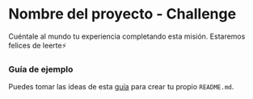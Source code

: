 # Nombre del proyecto - Challenge

Cuéntale al mundo tu experiencia completando esta misión. Estaremos felices de leerte⚡

### Guía de ejemplo
Puedes tomar las ideas de esta [guía](https://github.com/frontend-club/03-day-product-info) para crear tu propio `README.md`.
